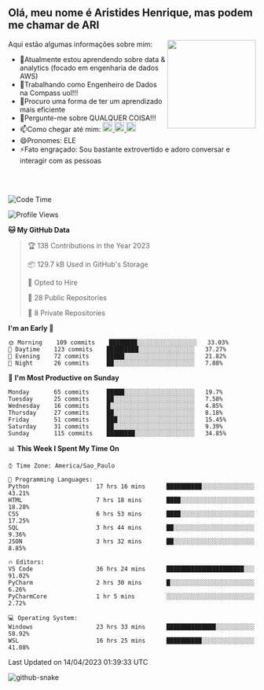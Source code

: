 ## Olá, meu nome é Aristides Henrique, mas podem me chamar de ARI

<div >
Aqui estão algumas informações sobre mim:<img align="right" height="180em" src="https://user-images.githubusercontent.com/97318481/177042589-45d62122-82a9-4a32-b3a7-87b322825b2f.png">
</div>

- 🌱Atualmente estou aprendendo sobre data & analytics (focado em engenharia de dados AWS)
- 👯Trabalhando como Engenheiro de Dados na Compass uol!!!
- 🤔Procuro uma forma de ter um aprendizado mais eficiente
- 💬Pergunte-me sobre QUALQUER COISA!!!
- 📫Como chegar até mim:
  <a href="https://www.instagram.com/aryhenry/" target="_blank">
  <img src="https://img.shields.io/badge/-Instagram-%23E4405F?style=for-the-badge&logo=instagram&logoColor=black" height="20px">
  </a>
  <a href="https://www.linkedin.com/in/aristides-henrique/" target="_blank">
  <img src="https://img.shields.io/badge/-LinkedIn-%230077B5?style=for-the-badge&logo=linkedin&logoColor=black" height="20px">
  </a> 
  <a href="mailto:arihenriqueuna@gmail.com">
  <img src="https://img.shields.io/badge/-Gmail-%23333?style=for-the-badge&logo=gmail&logoColor=white" height="20px">
  </a>
- 😄Pronomes: ELE
- ⚡Fato engraçado: Sou bastante extrovertido e adoro conversar e interagir com as pessoas
<br/>
<br/>


<!--START_SECTION:waka-->
![Code Time](http://img.shields.io/badge/Code%20Time-620%20hrs%2014%20mins-blue)

![Profile Views](http://img.shields.io/badge/Profile%20Views-64-blue)

**🐱 My GitHub Data** 

> 🏆 138 Contributions in the Year 2023
 > 
> 📦 129.7 kB Used in GitHub's Storage 
 > 
> 💼 Opted to Hire
 > 
> 📜 28 Public Repositories 
 > 
> 🔑 8 Private Repositories  
 > 
**I'm an Early 🐤** 

```text
🌞 Morning    109 commits    ████████░░░░░░░░░░░░░░░░░   33.03% 
🌇 Daytime    123 commits    █████████░░░░░░░░░░░░░░░░   37.27% 
🌃 Evening    72 commits     █████░░░░░░░░░░░░░░░░░░░░   21.82% 
🌙 Night      26 commits     ██░░░░░░░░░░░░░░░░░░░░░░░   7.88%

```
📅 **I'm Most Productive on Sunday** 

```text
Monday       65 commits     █████░░░░░░░░░░░░░░░░░░░░   19.7% 
Tuesday      25 commits     ██░░░░░░░░░░░░░░░░░░░░░░░   7.58% 
Wednesday    16 commits     █░░░░░░░░░░░░░░░░░░░░░░░░   4.85% 
Thursday     27 commits     ██░░░░░░░░░░░░░░░░░░░░░░░   8.18% 
Friday       51 commits     ███░░░░░░░░░░░░░░░░░░░░░░   15.45% 
Saturday     31 commits     ██░░░░░░░░░░░░░░░░░░░░░░░   9.39% 
Sunday       115 commits    ████████░░░░░░░░░░░░░░░░░   34.85%

```


📊 **This Week I Spent My Time On** 

```text
⌚︎ Time Zone: America/Sao_Paulo

💬 Programming Languages: 
Python                   17 hrs 16 mins      ██████████░░░░░░░░░░░░░░░   43.21% 
HTML                     7 hrs 18 mins       ████░░░░░░░░░░░░░░░░░░░░░   18.28% 
CSS                      6 hrs 53 mins       ████░░░░░░░░░░░░░░░░░░░░░   17.25% 
SQL                      3 hrs 44 mins       ██░░░░░░░░░░░░░░░░░░░░░░░   9.36% 
JSON                     3 hrs 32 mins       ██░░░░░░░░░░░░░░░░░░░░░░░   8.85%

🔥 Editors: 
VS Code                  36 hrs 24 mins      ██████████████████████░░░   91.02% 
PyCharm                  2 hrs 30 mins       █░░░░░░░░░░░░░░░░░░░░░░░░   6.26% 
PyCharmCore              1 hr 5 mins         ░░░░░░░░░░░░░░░░░░░░░░░░░   2.72%

💻 Operating System: 
Windows                  23 hrs 33 mins      ██████████████░░░░░░░░░░░   58.92% 
WSL                      16 hrs 25 mins      ██████████░░░░░░░░░░░░░░░   41.08%

```


 Last Updated on 14/04/2023 01:39:33 UTC
<!--END_SECTION:waka-->

<img alt="github-snake" src="https://github.com/AriHenrique/AriHenrique/blob/output/github-contribution-grid-snake-dark.svg" />


